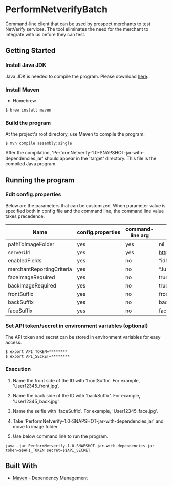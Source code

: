 # PerformNetverifyBatch

Command-line client that can be used by prospect merchants to test NetVerify services. The tool eliminates the need for the merchant to integrate with us before they can test.

## Getting Started

### Install Java JDK

Java JDK is needed to compile the program. Please download [here](http://www.oracle.com/technetwork/java/javase/downloads/index.html).

### Install Maven

* Homebrew

```
$ brew install maven
```

### Build the program

At the project's root directory, use Maven to compile the program.

```
$ mvn compile assembly:single
```

After the compilation, 'PerformNetverify-1.0-SNAPSHOT-jar-with-dependencies.jar' should appear in the 'target' directory. This file is the compiled Java program.

## Running the program

### Edit config.properties

Below are the parameters that can be customized. When parameter value is specified both in config file and the command line, the command line value takes precedence.

Name|config.properties|command-line arg|default
---|---|---|---
pathToImageFolder |yes	|yes	|nil
serverUrl	|yes	|yes	|https://netverify.com/api/netverify/v2
enabledFields	|yes	|no	|“idNumber,idFirstName,idLastName,idDob,idExpiry,idUsState,idPersonalNumber,idAddress,idFaceMatch"
merchantReportingCriteria	|yes	|no	|“Jumio NV Test Tool”
faceImageRequired |yes |no  |true
backImageRequired |yes |no  |true
frontSuffix |yes |no |front
backSuffix |yes |no  |back
faceSuffix |yes |no  |face

### Set API token/secret in environment variables (optional)

The API token and secret can be stored in environment variables for easy access.

```
$ export API_TOKEN=********
$ export API_SECRET=********
```

### Execution

1. Name the front side of the ID with 'frontSuffix'. For example, 'User12345_front.jpg'.

2. Name the back side of the ID with 'backSuffix'. For example, 'User12345_back.jpg'.

3. Name the selfie with 'faceSuffix'. For example, 'User12345_face.jpg'.

4. Take 'PerformNetverify-1.0-SNAPSHOT-jar-with-dependencies.jar' and move to image folder.

5. Use below command line to run the program.

```
java -jar PerformNetverify-1.0-SNAPSHOT-jar-with-dependencies.jar token=$$API_TOKEN secret=$$API_SECRET 
```

## Built With

* [Maven](https://maven.apache.org/) - Dependency Management
